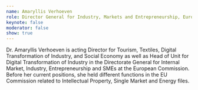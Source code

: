 ```yaml
---
name: Amaryllis Verhoeven
role: Director General for Industry, Markets and Entrepreneurship, European Commission
keynote: false
moderator: false
show: true
---
```


Dr. Amaryllis Verhoeven is acting Director for Tourism, Textiles, Digital Transformation of Industry, and Social Economy as well as Head of Unit for Digital Transformation of Industry in the Directorate General for Internal Market, Industry, Entrepreneurship and SMEs at the European Commission. Before her current positions, she held different functions in the EU Commission related to Intellectual Property, Single Market and Energy files.
